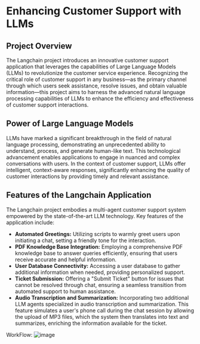 # Enhancing Customer Support with LLMs 

## Project Overview
The Langchain project introduces an innovative customer support application that leverages the capabilities of Large Language Models (LLMs) to revolutionize the customer service experience. 
Recognizing the critical role of customer support in any business—as the primary channel through which users seek assistance, resolve issues, and obtain valuable information—this project aims to harness the advanced natural language processing capabilities of LLMs to enhance the efficiency and effectiveness of customer support interactions.

## Power of Large Language Models
LLMs have marked a significant breakthrough in the field of natural language processing, demonstrating an unprecedented ability to understand, process, and generate human-like text. 
This technological advancement enables applications to engage in nuanced and complex conversations with users. In the context of customer support, LLMs offer intelligent, context-aware responses, significantly enhancing the quality of customer interactions by providing timely and relevant assistance.

## Features of the Langchain Application
The Langchain project embodies a multi-agent customer support system empowered by the state-of-the-art LLM technology. Key features of the application include:

* **Automated Greetings:** Utilizing scripts to warmly greet users upon initiating a chat, setting a friendly tone for the interaction.
* **PDF Knowledge Base Integration:** Employing a comprehensive PDF knowledge base to answer queries efficiently, ensuring that users receive accurate and helpful information.
* **User Database Connectivity:** Accessing a user database to gather additional information when needed, providing personalized support.
* **Ticket Submission:** Offering a "Submit Ticket" button for issues that cannot be resolved through chat, ensuring a seamless transition from automated support to human assistance.
* **Audio Transcription and Summarization:** Incorporating two additional LLM agents specialized in audio transcription and summarization. This feature simulates a user's phone call during the chat session by allowing the upload of MP3 files, which the system then translates into text and summarizes, enriching the information available for the ticket.




WorkFlow:
 ![image](https://github.com/ksdiwe/Enhancing-Customer-Support-with-LLMs/assets/20944950/7fba94ef-08dc-4c57-953c-a4fb7238ac65)
